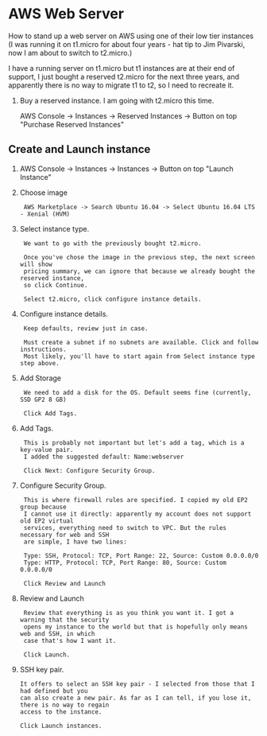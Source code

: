 # AWS Web Server

How to stand up a web server on AWS using one of their low tier 
instances (I was running it on t1.micro for about four years - hat 
tip to Jim Pivarski, now I am about to switch to t2.micro.)

I have a running server on t1.micro but t1 instances are at their end 
of support, I just bought a reserved t2.micro for the next three
years, and apparently there is no way to migrate t1 to t2, so I need
to recreate it.

1) Buy a reserved instance. I am going with t2.micro this time.

    AWS Console -> Instances -> Reserved Instances -> Button on top "Purchase Reserved Instances"

## Create and Launch instance

1) AWS Console -> Instances -> Instances -> Button on top "Launch Instance"
2) Choose image

        AWS Marketplace -> Search Ubuntu 16.04 -> Select Ubuntu 16.04 LTS - Xenial (HVM)
        
3) Select instance type. 

        We want to go with the previously bought t2.micro. 

        Once you've chose the image in the previous step, the next screen will show 
        pricing summary, we can ignore that because we already bought the reserved instance, 
        so click Continue.

        Select t2.micro, click configure instance details.
        
4) Configure instance details.

        Keep defaults, review just in case.
        
        Must create a subnet if no subnets are available. Click and follow instructions.
        Most likely, you'll have to start again from Select instance type step above.
        
5) Add Storage

        We need to add a disk for the OS. Default seems fine (currently, SSD GP2 8 GB)
        
        Click Add Tags.
        
6) Add Tags.

        This is probably not important but let's add a tag, which is a key-value pair.
        I added the suggested default: Name:webserver
        
        Click Next: Configure Security Group.
        
7) Configure Security Group.

        This is where firewall rules are specified. I copied my old EP2 group because
        I cannot use it directly: apparently my account does not support old EP2 virtual
        services, everything need to switch to VPC. But the rules necessary for web and SSH
        are simple, I have two lines:
        
        Type: SSH, Protocol: TCP, Port Range: 22, Source: Custom 0.0.0.0/0
        Type: HTTP, Protocol: TCP, Port Range: 80, Source: Custom 0.0.0.0/0
        
        Click Review and Launch
        
9) Review and Launch

        Review that everything is as you think you want it. I got a warning that the security
        opens my instance to the world but that is hopefully only means web and SSH, in which 
        case that's how I want it.
        
        Click Launch.
        
10) SSH key pair.

        It offers to select an SSH key pair - I selected from those that I had defined but you
        can also create a new pair. As far as I can tell, if you lose it, there is no way to regain
        access to the instance.
        
        Click Launch instances.
        
        
        
